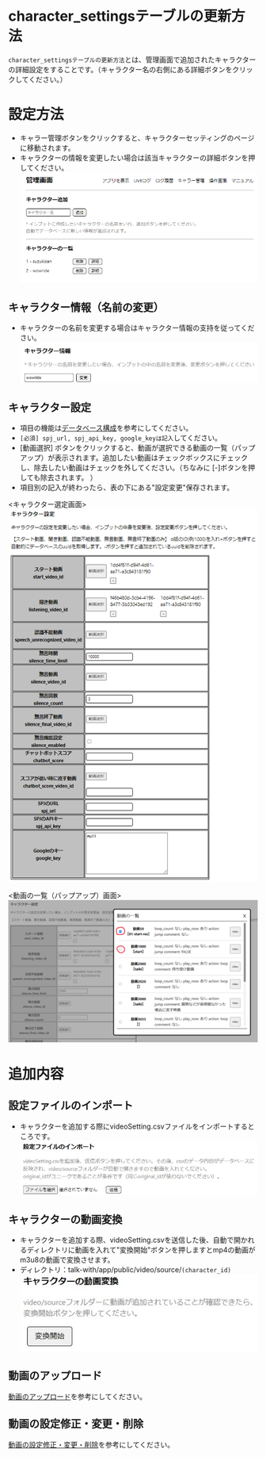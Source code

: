 # character_settingsテーブルの更新方法
`character_settingsテーブルの更新方法`とは、管理画面で追加されたキャラクターの詳細設定をすることです。（キャラクター名の右側にある詳細ボタンをクリックしてください。）

# 設定方法
* キャラー管理ボタンをクリックすると、キャラクターセッティングのページに移動されます。  
* キャラクターの情報を変更したい場合は該当キャラクターの詳細ボタンを押してください。
![admin_page9](../../../images/adminPage/character_settings_page.png)　　


## キャラクター情報（名前の変更）  
  * キャラクターの名前を変更する場合はキャラクター情報の支持を従ってください。
  ![キャラクター設定１](../../../images/add_character/character_settings/character_info.jpg)

## キャラクター設定  
  * 項目の機能は[データベース構成](./../../../DB.md)を参考にしてください。
  * `[必須] spj_url, spj_api_key, google_keyは記入`してください。
  * [動画選択] ボタンをクリックすると、動画が選択できる動画の一覧（パップアップ）が表示されます。追加したい動画はチェックボックスにチェックし、除去したい動画はチェックを外してください。（ちなみに [-]ボタンを押しても除去されます。 ）
  * 項目別の記入が終わったら、表の下にある"設定変更"保存されます。  

  <キャラクター選定画面>  
  ![キャラクター設定２](../../../images/add_character/character_settings/characterSettings.png)

  <動画の一覧（パップアップ）画面>
  ![キャラクター設定３](../../../images/add_character/character_settings/popup.png)


# 追加内容
## 設定ファイルのインポート 
  * キャラクターを追加する際にvideoSetting.csvファイルをインポートするところです。  
  ![キャラクター設定４](../../../images/add_character/character_settings/file_import.jpg)

## キャラクターの動画変換
  * キャラクターを追加する際、videoSetting.csvを送信した後、自動で開かれるディレクトリに動画を入れて"変換開始"ボタンを押しますとmp4の動画がm3u8の動画で変換させます。
  * ディレクトリ：talk-with/app/public/video/source/`(character_id)`  
    ![キャラクター設定５](../../../images/add_character/character_settings/video_conversion.jpg)

## 動画のアップロード
[動画のアップロード](./../../../how_to_setup_video_upload.md)を参考にしてください。

## 動画の設定修正・変更・削除
[動画の設定修正・変更・削除](../../../how_to_setup_video_settings.md)を参考にしてください。
